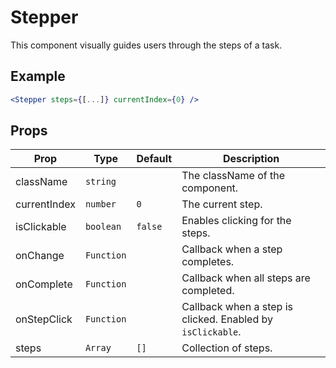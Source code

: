 # Stepper

This component visually guides users through the steps of a task.

## Example

```jsx
<Stepper steps={[...]} currentIndex={0} />
```

## Props

| Prop         | Type       | Default | Description                                                |
| ------------ | ---------- | ------- | ---------------------------------------------------------- |
| className    | `string`   |         | The className of the component.                            |
| currentIndex | `number`   | `0`     | The current step.                                          |
| isClickable  | `boolean`  | `false` | Enables clicking for the steps.                            |
| onChange     | `Function` |         | Callback when a step completes.                            |
| onComplete   | `Function` |         | Callback when all steps are completed.                     |
| onStepClick  | `Function` |         | Callback when a step is clicked. Enabled by `isClickable`. |
| steps        | `Array`    | `[]`    | Collection of steps.                                       |
